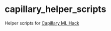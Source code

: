 # capillary_helper_scripts
Helper scripts for [Capillary ML Hack](https://datahack.analyticsvidhya.com/contest/capillary-machine-learning-hackathon/)
